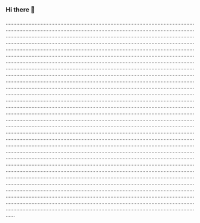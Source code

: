### Hi there 👋

..............................................................................................................................................................................................................................................................................................................................................................................................................................................................................................................................................................................................................................................................................................................................................................................................................................................................................................................................................................................................................................................................................................................................................................................................................................................................................................................................................................................................................................................................................................................................................................................................................................................................................................................................................................................................................................................................................................................................................................................................................................................................................................................................................................................................................................................................................................................................................................................................................................................................................................................................................................................................................................................................................................................................................................................................................................................................................................................................................................................................................................................................................................................................................................................................................................................................................................................................................................................................................................................................................................................................................................................................................................................................................................................................................................................................................................................................................